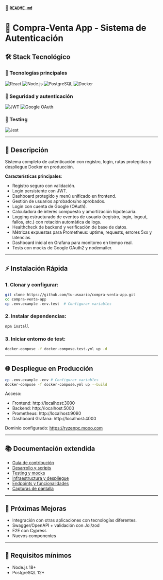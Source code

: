 ### 📄 `README.md`

# 🛒 Compra-Venta App - Sistema de Autenticación  

## 🛠 Stack Tecnológico  
### 🚀 Tecnologías principales
![React](https://img.shields.io/badge/React-18+-61DAFB?logo=react)
![Node.js](https://img.shields.io/badge/Node.js-16+-339933?logo=node.js)
![PostgreSQL](https://img.shields.io/badge/PostgreSQL-16+-4169E1?logo=postgresql&logoColor=white)
![Docker](https://img.shields.io/badge/Docker-✓-2496ED?logo=docker&logoColor=white)

### 🔐 Seguridad y autenticación
![JWT](https://img.shields.io/badge/JWT-Auth-000000?logo=json-web-tokens)
![Google OAuth](https://img.shields.io/badge/Auth-Google_OAuth2-4285F4?logo=google&logoColor=white)

### 🧪 Testing
![Jest](https://img.shields.io/badge/Tests-Jest-99424f?logo=jest)

---

## 📌 Descripción  
Sistema completo de autenticación con registro, login, rutas protegidas y despliegue Docker en producción.

**Características principales**:
- Registro seguro con validación.  
- Login persistente con JWT.  
- Dashboard protegido y menú unificado en frontend.  
- Gestión de usuarios aprobados/no aprobados.  
- Login con cuenta de Google (OAuth).  
- Calculadora de interés compuesto y amortización hipotecaria.  
- Logging estructurado de eventos de usuario (registro, login, logout, fallos, etc.) con rotación automática de logs.  
- Healthcheck de backend y verificación de base de datos.  
- Métricas expuestas para Prometheus: uptime, requests, errores 5xx y latencias.  
- Dashboard inicial en Grafana para monitoreo en tiempo real.  
- Tests con mocks de Google OAuth2 y nodemailer.  

---


## ⚡ Instalación Rápida

### 1. Clonar y configurar:
```bash
git clone https://github.com/tu-usuario/compra-venta-app.git
cd compra-venta-app
cp .env.example .env.test  # Configurar variables
```

### 2. Instalar dependencias:
```bash
npm install
```

### 3. Iniciar entorno de test:
```bash
docker-compose -f docker-compose.test.yml up -d
```


---

## 🌐 Despliegue en Producción  

```bash
cp .env.example .env # Configurar variables
docker-compose -f docker-compose.yml up --build
```

Acceso:  

- Frontend: http://localhost:3000  
- Backend: http://localhost:5000  
- Prometheus: http://localhost:9090  
- Dashboard Grafana: http://localhost:4000  

Dominio configurado: https://ryzenpc.mooo.com

---


## 📚 Documentación extendida  
- [Guía de contribución](CONTRIBUTING.md)
- [Desarrollo y scripts](USAGE.md)
- [Testing y mocks](TESTING.md)
- [Infraestructura y despliegue](INFRASTRUCTURE.md)
- [Endpoints y funcionalidades](API.md)
- [Capturas de pantalla](https://bbvedf.github.io/compra-venta-app/)

---


## 📝 Próximas Mejoras  
- Integración con otras aplicaciones con tecnologías diferentes.
- Swagger/OpenAPI + validación con Joi/zod
- E2E con Cypress
- Nuevos componentes  

---

## 📌 **Requisitos mínimos**  
- Node.js 18+  
- PostgreSQL 12+  


